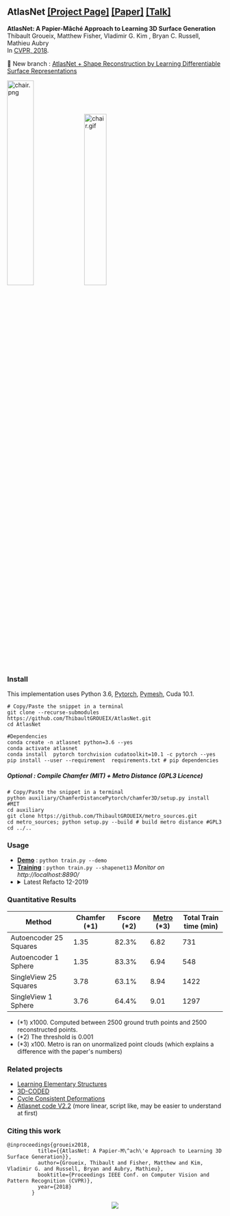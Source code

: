 ## AtlasNet [[Project Page]](http://imagine.enpc.fr/~groueixt/atlasnet/) [[Paper]](https://arxiv.org/abs/1802.05384) [[Talk]](http://imagine.enpc.fr/~groueixt/atlasnet/atlasnet_slides_spotlight_CVPR.pptx)

**AtlasNet: A Papier-Mâché Approach to Learning 3D Surface Generation** <br>
Thibault Groueix,  Matthew Fisher, Vladimir G. Kim , Bryan C. Russell, Mathieu Aubry  <br>
In [CVPR, 2018](http://cvpr2018.thecvf.com/).

:rocket: New branch : [AtlasNet + Shape Reconstruction by Learning Differentiable Surface Representations](https://github.com/ThibaultGROUEIX/AtlasNet/tree/jacobian_regularization)

<img src="doc/pictures/chair.png" alt="chair.png" width="35%" /> <img src="doc/pictures/chair.gif" alt="chair.gif" width="32%" />





### Install

This implementation uses Python 3.6, [Pytorch](http://pytorch.org/), [Pymesh](https://github.com/PyMesh/PyMesh), Cuda 10.1. 
```shell
# Copy/Paste the snippet in a terminal
git clone --recurse-submodules https://github.com/ThibaultGROUEIX/AtlasNet.git
cd AtlasNet 

#Dependencies
conda create -n atlasnet python=3.6 --yes
conda activate atlasnet
conda install  pytorch torchvision cudatoolkit=10.1 -c pytorch --yes
pip install --user --requirement  requirements.txt # pip dependencies
```



##### Optional : Compile Chamfer (MIT) + Metro Distance (GPL3 Licence)
```shell
# Copy/Paste the snippet in a terminal
python auxiliary/ChamferDistancePytorch/chamfer3D/setup.py install #MIT
cd auxiliary
git clone https://github.com/ThibaultGROUEIX/metro_sources.git
cd metro_sources; python setup.py --build # build metro distance #GPL3
cd ../..
```



### Usage

* **[Demo](./doc/demo.md)** :    ```python train.py --demo```
* **[Training](./doc/training.md)** :  ```python train.py --shapenet13```  *Monitor on  http://localhost:8890/*
* <details><summary> Latest Refacto 12-2019  </summary>
  - [x] Factorize Single View Reconstruction and autoencoder in same class <br>
  - [x] Factorise Square and Sphere template in same class<br>
  - [x] Add latent vector as bias after first layer(30% speedup) <br>
  - [x] Remove last th in decoder <br>
  - [x] Make large .pth tensor with all pointclouds in cache(drop the nasty Chunk_reader) <br>
  - [x] Make-it multi-gpu <br>
  - [x] Add netvision visualization of the results <br>
  - [x] Rewrite main script object-oriented  <br>
  - [x] Check that everything works in latest pytorch version <br>
  - [x] Add more layer by default and flag for the number of layers and hidden neurons <br>
  - [x] Add a flag to generate a mesh directly <br>
  - [x] Add a python setup install <br>
  - [x] Make sure GPU are used at 100% <br>
  - [x] Add f-score in Chamfer + report f-score <br>
  - [x] Get rid of shapenet_v2 data and use v1! <br>
  - [x] Fix path issues no more sys.path.append <br>
  - [x] Preprocess shapenet 55 and add it in dataloader <br>
  - [x] Make minimal dependencies <br>
  </details>

  

### Quantitative Results 


| Method                 | Chamfer (*1) | Fscore (*2) | [Metro](https://github.com/ThibaultGROUEIX/AtlasNet/issues/34) (*3) | Total Train time (min) |
| ---------------------- | ---- | ----   | ----- |-------     |
| Autoencoder 25 Squares | 1.35 | 82.3%   | 6.82  | 731       |
| Autoencoder 1 Sphere   | 1.35 | 83.3%   | 6.94  | 548    |
| SingleView 25  Squares | 3.78 | 63.1% | 8.94 | 1422      |
| SingleView 1 Sphere    | 3.76 | 64.4% |  9.01  | 1297      |


  * (*1) x1000. Computed between 2500 ground truth points and 2500 reconstructed points. 
  * (*2) The threshold is 0.001
  * (*3) x100. Metro is ran on unormalized point clouds (which explains a difference with the paper's numbers) 


### Related projects

*  [Learning Elementary Structures](https://github.com/TheoDEPRELLE/AtlasNetV2)
*  [3D-CODED](https://github.com/ThibaultGROUEIX/3D-CODED)
*  [Cycle Consistent Deformations](https://github.com/ThibaultGROUEIX/CycleConsistentDeformation)
*  [Atlasnet code V2.2](https://github.com/ThibaultGROUEIX/AtlasNet/tree/V2.2) (more linear, script like, may be easier to understand at first)





### Citing this work

```
@inproceedings{groueix2018,
          title={{AtlasNet: A Papier-M\^ach\'e Approach to Learning 3D Surface Generation}},
          author={Groueix, Thibault and Fisher, Matthew and Kim, Vladimir G. and Russell, Bryan and Aubry, Mathieu},
          booktitle={Proceedings IEEE Conf. on Computer Vision and Pattern Recognition (CVPR)},
          year={2018}
        }
```
<p align="center">
  <img  src="doc/pictures/plane.gif">
</p>
